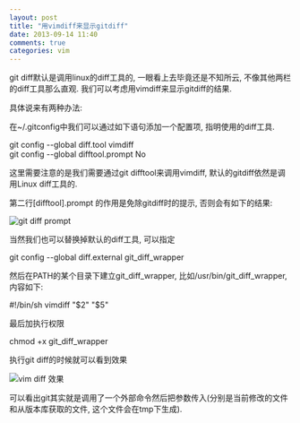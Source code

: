 ```yaml
---
layout: post
title: "用vimdiff来显示gitdiff"
date: 2013-09-14 11:40
comments: true
categories: vim
---
```


git diff默认是调用linux的diff工具的, 一眼看上去毕竟还是不知所云, 不像其他两栏的diff工具那么直观. 我们可以考虑用vimdiff来显示gitdiff的结果.

具体说来有两种办法:

在~/.gitconfig中我们可以通过如下语句添加一个配置项, 指明使用的diff工具.

  git config --global diff.tool vimdiff  
  git config --global difftool.prompt No  

这里需要注意的是我们需要通过git difftool来调用vimdiff, 默认的gitdiff依然是调用Linux diff工具的.

第二行[difftool].prompt 的作用是免除gitdiff时的提示, 否则会有如下的结果:

![](/images/2013-9/difftool-prompt.png "git diff prompt")

当然我们也可以替换掉默认的diff工具, 可以指定

  git config --global diff.external git_diff_wrapper

然后在PATH的某个目录下建立git_diff_wrapper, 比如/usr/bin/git_diff_wrapper, 内容如下:
 
  #!/bin/sh
  vimdiff "$2" "$5"

最后加执行权限

  chmod +x git_diff_wrapper

执行git diff的时候就可以看到效果

![](/images/2013-9/git-vimdiff.png "vim diff 效果")

可以看出git其实就是调用了一个外部命令然后把参数传入(分别是当前修改的文件和从版本库获取的文件, 这个文件会在tmp下生成).


